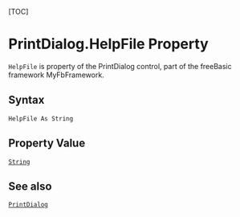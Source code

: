 [TOC]
# PrintDialog.HelpFile Property

`HelpFile` is property of the PrintDialog control, part of the freeBasic framework MyFbFramework.
## Syntax
```freeBasic
HelpFile As String
```
## Property Value
[`String`]("https://www.freebasic.net/wiki/KeyPgString")
## See also
[`PrintDialog`](PrintDialog.md)
